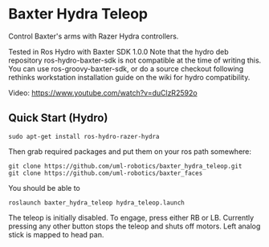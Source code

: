 Baxter Hydra Teleop
===================

Control Baxter's arms with Razer Hydra controllers.

Tested in Ros Hydro with Baxter SDK 1.0.0
Note that the hydro deb repository ros-hydro-baxter-sdk is not compatible at the time of writing this.
You can use ros-groovy-baxter-sdk, or do a source checkout following rethinks workstation installation guide
on the wiki for hydro compatibility.

Video: https://www.youtube.com/watch?v=duClzR2592o

Quick Start (Hydro)
------------------

```
sudo apt-get install ros-hydro-razer-hydra
```

Then grab required packages and put them on your ros path somewhere:

```
git clone https://github.com/uml-robotics/baxter_hydra_teleop.git
git clone https://github.com/uml-robotics/baxter_faces
```

You should be able to
```
roslaunch baxter_hydra_teleop hydra_teleop.launch
```

The teleop is initially disabled. To engage, press either RB or LB.
Currently pressing any other button stops the teleop and shuts off motors. Left analog stick is mapped to head pan.
